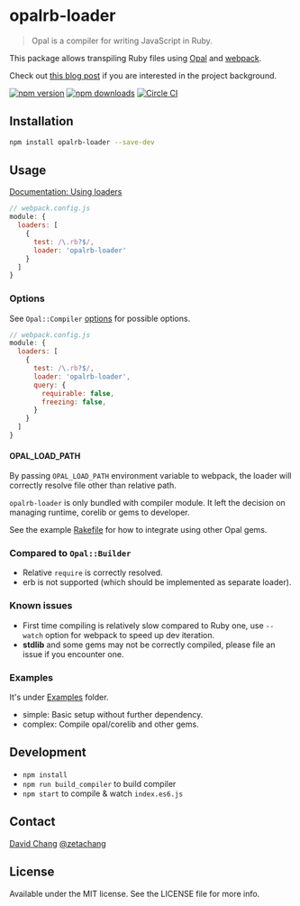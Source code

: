 # opalrb-loader
> Opal is a compiler for writing JavaScript in Ruby.

This package allows transpiling Ruby files using [Opal](http://opalrb.org) and [webpack](https://github.com/webpack/webpack).

Check out [this blog post](https://medium.com/@zetachang/from-sprockets-to-webpack-5f3d1afbd1b0) if you are interested in the project background.

[![npm version](https://img.shields.io/npm/v/opalrb-loader.svg?style=flat-square)](https://www.npmjs.com/package/opalrb-loader)
[![npm downloads](https://img.shields.io/npm/dt/opalrb-loader.svg?style=flat-square)](https://www.npmjs.com/package/opalrb-loader)
[![Circle CI](https://circleci.com/gh/zetachang/opalrb-loader.svg?style=svg)](https://circleci.com/gh/zetachang/opalrb-loader)

## Installation

```bash
npm install opalrb-loader --save-dev
```

## Usage

[Documentation: Using loaders](http://webpack.github.io/docs/using-loaders.html)

```javascript
// webpack.config.js
module: {
  loaders: [
    {
      test: /\.rb?$/,
      loader: 'opalrb-loader'
    }
  ]
}
```

### Options

See `Opal::Compiler` [options](https://github.com/opal/opal/blob/master/lib/opal/compiler.rb) for possible options.

```javascript
// webpack.config.js
module: {
  loaders: [
    {
      test: /\.rb?$/,
      loader: 'opalrb-loader',
      query: {
        requirable: false,
        freezing: false,
      }
    }
  ]
}
```

#### OPAL_LOAD_PATH

By passing `OPAL_LOAD_PATH` environment variable to webpack, the loader will correctly resolve file other than relative path.

`opalrb-loader` is only bundled with compiler module. It left the decision on managing runtime, corelib or gems to developer.

See the example [Rakefile](https://github.com/zetachang/opalrb-loader/blob/master/examples/complex/Rakefile) for how to integrate using other Opal gems.

### Compared to `Opal::Builder`
* Relative `require` is correctly resolved.
* erb is not supported (which should be implemented as separate loader).

### Known issues
* First time compiling is relatively slow compared to Ruby one, use `--watch` option for webpack to speed up dev iteration.
* **stdlib** and some gems may not be correctly compiled, please file an issue if you encounter one.

### Examples

It's under [Examples](https://github.com/zetachang/opalrb-loader/tree/master/examples) folder.

* simple: Basic setup without further dependency.
* complex: Compile opal/corelib and other gems.

## Development

* `npm install`
* `npm run build_compiler` to build compiler
* `npm start` to compile & watch `index.es6.js`

## Contact

[David Chang](http://github.com/zetachang)
[@zetachang](https://twitter.com/zetachang)

## License

Available under the MIT license. See the LICENSE file for more info.
